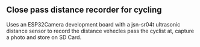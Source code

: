 Close pass distance recorder for cycling
----------------------------------------

Uses an ESP32Camera development board with a jsn-sr04t ultrasonic distance sensor to record the distance vehecles pass
the cyclist at, capture a photo and store on SD Card.

